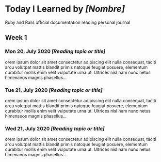 # Today I Learned by *[Nombre]*

Ruby and Rails official documentation reading personal journal

## Week 1

### Mon 20, July 2020 *[Reading topic or title]*
orem ipsum dolor sit amet consectetur adipiscing elit nulla consequat, taciti arcu volutpat mattis blandit primis natoque feugiat posuere, elementum curabitur mollis enim velit vulputate urna ut. Ultrices nisl nam nunc netus himenaeos magnis phasellus...

### Tue 21, July 2020 *[Reading topic or title]*
orem ipsum dolor sit amet consectetur adipiscing elit nulla consequat, taciti arcu volutpat mattis blandit primis natoque feugiat posuere, elementum curabitur mollis enim velit vulputate urna ut. Ultrices nisl nam nunc netus himenaeos magnis phasellus...

### Wed 21, July 2020 *[Reading topic or title]*
orem ipsum dolor sit amet consectetur adipiscing elit nulla consequat, taciti arcu volutpat mattis blandit primis natoque feugiat posuere, elementum curabitur mollis enim velit vulputate urna ut. Ultrices nisl nam nunc netus himenaeos magnis phasellus...

